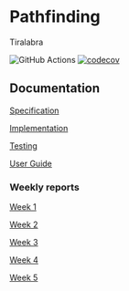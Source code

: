 # Pathfinding
Tiralabra

![GitHub Actions](https://github.com/StrappedGlint13/pathfinding/workflows/Java%20CI%20with%20Gradle/badge.svg)
[![codecov](https://codecov.io/gh/StrappedGlint13/pathfinding/branch/main/graph/badge.svg?token=O0GDXF1ROH)](https://codecov.io/gh/StrappedGlint13/pathfinding)

## Documentation 

[Specification](https://github.com/StrappedGlint13/pathfinding/blob/main/documentation/specification.md)


[Implementation](https://github.com/StrappedGlint13/pathfinding/blob/main/documentation/implementation.md)


[Testing](https://github.com/StrappedGlint13/pathfinding/blob/main/documentation/testing.md)


[User Guide](https://github.com/StrappedGlint13/pathfinding/blob/main/documentation/user_guide.md)

### Weekly reports

[Week 1](https://github.com/StrappedGlint13/pathfinding/blob/main/documentation/weekly_reports/week_1_report.md)


[Week 2](https://github.com/StrappedGlint13/pathfinding/blob/main/documentation/weekly_reports/week_2_report.md)


[Week 3](https://github.com/StrappedGlint13/pathfinding/blob/main/documentation/weekly_reports/week_3_report.md)


[Week 4](https://github.com/StrappedGlint13/pathfinding/blob/main/documentation/weekly_reports/week_4_report.md)


[Week 5](https://github.com/StrappedGlint13/pathfinding/blob/main/documentation/weekly_reports/week_5_report.md)



